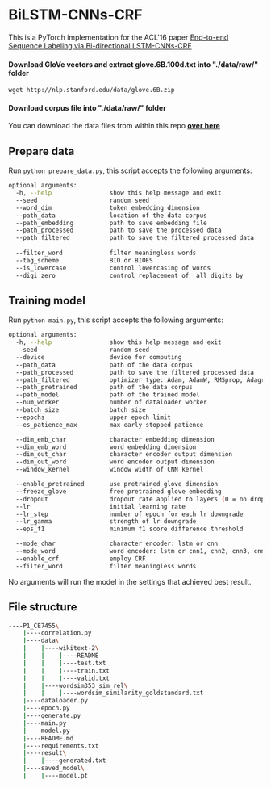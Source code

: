 # BiLSTM-CNNs-CRF

This is a PyTorch implementation for the ACL'16 paper [End-to-end Sequence Labeling via Bi-directional LSTM-CNNs-CRF](https://aclanthology.org/P16-1101/)



####  Download GloVe vectors and extract glove.6B.100d.txt into "./data/raw/" folder

`wget http://nlp.stanford.edu/data/glove.6B.zip`

#### Download corpus file into "./data/raw/" folder

You can download the data files from within this repo [**over here**](https://github.com/TheAnig/NER-LSTM-CNN-Pytorch/tree/master/data)

## Prepare data

Run `python prepare_data.py`, this script accepts the following arguments:

```bash
optional arguments:
  -h, --help                show this help message and exit
  --seed                    random seed
  --word_dim                token embedding dimension
  --path_data               location of the data corpus
  --path_embedding          path to save embedding file
  --path_processed          path to save the processed data
  --path_filtered           path to save the filtered processed data
  
  --filter_word             filter meaningless words
  --tag_scheme              BIO or BIOES
  --is_lowercase            control lowercasing of words
  --digi_zero               control replacement of  all digits by
```

## Training model

Run `python main.py`, this script accepts the following arguments:

```bash
optional arguments:
  -h, --help                show this help message and exit
  --seed                    random seed
  --device                  device for computing
  --path_data               path of the data corpus
  --path_processed          path to save the filtered processed data
  --path_filtered           optimizer type: Adam, AdamW, RMSprop, Adagrad, SGD
  --path_pretrained         path of the data corpus
  --path_model              path of the trained model
  --num_worker              number of dataloader worker
  --batch_size              batch size
  --epochs                  upper epoch limit
  --es_patience_max         max early stopped patience

  --dim_emb_char            character embedding dimension
  --dim_emb_word            word embedding dimension
  --dim_out_char            character encoder output dimension
  --dim_out_word            word encoder output dimension
  --window_kernel           window width of CNN kernel

  --enable_pretrained       use pretrained glove dimension
  --freeze_glove            free pretrained glove embedding
  --dropout                 dropout rate applied to layers (0 = no dropout)
  --lr                      initial learning rate
  --lr_step                 number of epoch for each lr downgrade
  --lr_gamma                strength of lr downgrade
  --eps_f1                  minimum f1 score difference threshold

  --mode_char               character encoder: lstm or cnn
  --mode_word               word encoder: lstm or cnn1, cnn2, cnn3, cnn_d
  --enable_crf              employ CRF
  --filter_word             filter meaningless words
```
No arguments will run the model in the settings that achieved best result.

## File structure
```bash
----P1_CE7455\
    |----correlation.py
    |----data\
    |    |----wikitext-2\
    |    |    |----README
    |    |    |----test.txt
    |    |    |----train.txt
    |    |    |----valid.txt
    |    |----wordsim353_sim_rel\
    |    |    |----wordsim_similarity_goldstandard.txt
    |----dataloader.py
    |----epoch.py
    |----generate.py
    |----main.py
    |----model.py
    |----README.md
    |----requirements.txt
    |----result\
    |    |----generated.txt
    |----saved_model\
    |    |----model.pt
```
